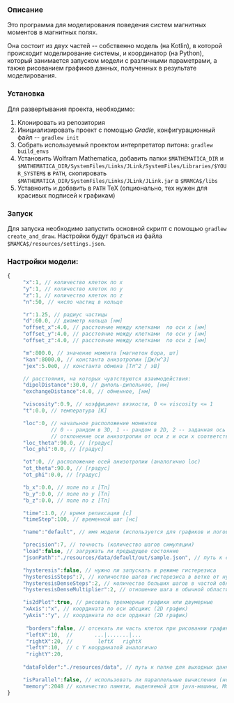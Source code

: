 ### Описание

Это программа для моделирования поведения систем магнитных моментов в магнитных полях.

Она состоит из двух частей -- собственно модель (на Kotlin), в которой происходит моделирование системы, 
и координатор (на Python), который занимается запуском модели с различными параметрами, а также рисованием графиков
данных, полученных в результате моделирования.  
 
### Установка

Для развертывания проекта, необходимо:
 1. Клонировать из репозитория
 2. Инициализировать проект с помощью *Gradle*, конфигурационный файл -- `gradlew init` 
 3. Собрать используемый проектом интерпретатор питона: `gradlew build_envs`
 4. Установить Wolfram Mathematica, добавить папки `$MATHEMATICA_DIR` и 
 `$MATHEMATICA_DIR/SystemFiles/Links/JLink/SystemFiles/Libraries/$YOUR_SYSTEM$` в `PATH`, 
 скопировать `$MATHEMATICA_DIR/SystemFiles/Links/JLink/JLink.jar` в `$MAMCA$/libs`
 5. Уставноить и добавить в `PATH` TeX (опционально, тех нужен для красивых подписей к графикам) 

### Запуск

Для запуска необходимо запустить основной скрипт с помощью `gradlew create_and_draw`. Настройки будут браться из файла
`$MAMCA$/resources/settings.json`.

### Настройки модели:

```javascript
{
     "x":1, // количество клеток по x
     "y":1, // количество клеток по y
     "z":1, // количество клеток по z
     "n":50, // число частиц в кольце

     "r":1.25, // радиус частицы
     "d":60.0, // диаметр кольца [нм]
     "offset_x":4.0, // расстояние между клетками  по оси x [нм]
     "offset_y":4.0, // расстояние между клетками  по оси y [нм]
     "offset_z":4.0, // расстояние между клетками  по оси z [нм]

     "m":800.0, // значение момента [магнетон бора, шт]
     "kan":8000.0, // константа анизотропии [Дж/м^3]
     "jex":5.0e0, // константа обмена [Тл^2 / эВ]

     // расстояния, на которых чувтствуются взаимодействия:
     "dipolDistance":30.0, // диполь-дипольное, [нм]
     "exchangeDistance":4.0, // обменное, [нм]

     "viscosity":0.9, // коэффициент вязкости, 0 <= viscosity <= 1
     "t":0.0, // температура [К]

     "loc":0, // начальное расположение моментов
              // 0 -- рандом в 3D, 1 -- рандом в 2D, 2 -- заданная ось
              // отклонение оси анизотропии от оси z и оси x соответственно
     "loc_theta":90.0, // [градус]
     "loc_phi":0.0, // [градус]

     "ot":0, // расположение осей анизотропии (аналогично loc)
     "ot_theta":90.0, // [градус]
     "ot_phi":0.0, // [градус]

     "b_x":0.0, // поле по x [Тл]
     "b_y":0.0, // поле по y [Тл]
     "b_z":0.0, // поле по z [Тл]

     "time":1.0, // время релаксации [с]
     "timeStep":100, // временной шаг [нс]

     "name":"default", // имя модели (используется для графиков и логов)

     "precision":7, // точность (количество шагов симуляции)
     "load":false, // загружать ли предыдущее состояние
     "jsonPath":"./resources/data/default/out/sample.json", // путь к сохраненному состоянию

     "hysteresis":false, // нужно ли запускать в режиме гистерезиса
     "hysteresisSteps":7, // количество шагов гистерезиса в ветке от нуля до края
     "hysteresisDenseSteps":2, // количество больших шагов в частой области
     "hysteresisDenseMultiplier":2, // отношение шага в обычной области к шагу в частой области

     "is2dPlot":true, // рисовать трехмерные графики или двумерные
     "xAxis":"x", // координата по оси абсциис (2D график)
     "yAxis":"y", // координата по оси ординат (2D график)
    
      "borders":false, // отсекать ли часть клеток при рисовании графиков
      "leftX":10,  //       ...|.......|...
      "rightX":20, //        leftX   rightX
      "leftY":10,  // с Y координатой аналогично
      "rightY":20,
    
     "dataFolder":"./resources/data", // путь к папке для выходных данных

     "isParallel":false, // использовать ли параллельные вычисления (незначительно повышают скорость)
     "memory":2048 // количество памяти, выделяемой для java-машины, Мбайт
}
```